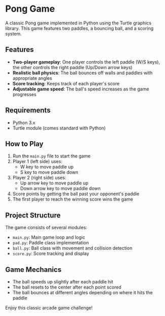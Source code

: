 # Pong Game

A classic Pong game implemented in Python using the Turtle graphics library. This game features two paddles, a bouncing ball, and a scoring system.

## Features

- **Two-player gameplay**: One player controls the left paddle (W/S keys), the other controls the right paddle (Up/Down arrow keys)
- **Realistic ball physics**: The ball bounces off walls and paddles with appropriate angles
- **Score tracking**: Keeps track of each player's score
- **Adjustable game speed**: The ball's speed increases as the game progresses

## Requirements

- Python 3.x
- Turtle module (comes standard with Python)

## How to Play

1. Run the `main.py` file to start the game
2. Player 1 (left side) uses:
   - W key to move paddle up
   - S key to move paddle down
3. Player 2 (right side) uses:
   - Up arrow key to move paddle up
   - Down arrow key to move paddle down
4. Score points by getting the ball past your opponent's paddle
5. The first player to reach the winning score wins the game

## Project Structure

The game consists of several modules:

- `main.py`: Main game loop and logic
- `pad.py`: Paddle class implementation
- `ball.py`: Ball class with movement and collision detection
- `score.py`: Score tracking and display

## Game Mechanics

- The ball speeds up slightly after each paddle hit
- The ball resets to the center after each point scored
- The ball bounces at different angles depending on where it hits the paddle

Enjoy this classic arcade game challenge!